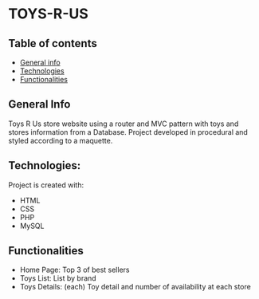 # TOYS-R-US

## Table of contents
* [General info](#general-info)
* [Technologies](#technologies)
* [Functionalities](#functionalities)

## General Info
Toys R Us store website using a router and MVC pattern with toys and stores information from a Database. 
Project developed in procedural and styled according to a maquette. 

## Technologies:
Project is created with:
* HTML
* CSS
* PHP
* MySQL

## Functionalities
* Home Page: Top 3 of best sellers
* Toys List: List by brand 
* Toys Details: (each) Toy detail and number of availability at each store
